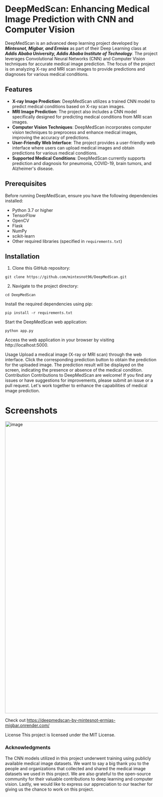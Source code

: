 # DeepMedScan: Enhancing Medical Image Prediction with CNN and Computer Vision

DeepMedScan is an advanced deep learning project developed by ***Mintesnot, Migbar, and Ermias*** as part of their Deep Learning class at ***Addis Ababa University, Addis Ababa Institute of Technology***. The project leverages Convolutional Neural Networks (CNN) and Computer Vision techniques for accurate medical image prediction. The focus of the project is on analyzing X-ray and MRI scan images to provide predictions and diagnoses for various medical conditions.

## Features

- **X-ray Image Prediction**: DeepMedScan utilizes a trained CNN model to predict medical conditions based on X-ray scan images.
- **MRI Image Prediction**: The project also includes a CNN model specifically designed for predicting medical conditions from MRI scan images.
- **Computer Vision Techniques**: DeepMedScan incorporates computer vision techniques to preprocess and enhance medical images, improving the accuracy of predictions.
- **User-Friendly Web Interface**: The project provides a user-friendly web interface where users can upload medical images and obtain predictions for various medical conditions.
- **Supported Medical Conditions**: DeepMedScan currently supports prediction and diagnosis for pneumonia, COVID-19, brain tumors, and Alzheimer's disease.

## Prerequisites

Before running DeepMedScan, ensure you have the following dependencies installed:

- Python 3.7 or higher
- TensorFlow
- OpenCV
- Flask
- NumPy
- scikit-learn
- Other required libraries (specified in `requirements.txt`)

## Installation

1. Clone this GitHub repository:

 ```
git clone https://github.com/mintesnot96/DeepMedScan.git
```
2. Navigate to the project directory:
  ```
cd DeepMedScan
```
Install the required dependencies using pip:

```
pip install -r requirements.txt
```
Start the DeepMedScan web application:

```
python app.py
```
Access the web application in your browser by visiting http://localhost:5000.

Usage
Upload a medical image (X-ray or MRI scan) through the web interface.
Click the corresponding prediction button to obtain the prediction for the uploaded image.
The prediction result will be displayed on the screen, indicating the presence or absence of the medical condition.
Contribution
Contributions to DeepMedScan are welcome! If you find any issues or have suggestions for improvements, please submit an issue or a pull request. Let's work together to enhance the capabilities of medical image prediction.
 

# Screenshots
<img width="960" alt="image" src="https://github.com/mintesnot96/DeepMedScan/assets/96992238/2b4a92f0-7fd1-4774-bcac-459f259f3005">



Check out https://deepmedscan-by-mintesnot-ermias-migbar.onrender.com/


License
This project is licensed under the MIT License.

### Acknowledgments
The CNN models utilized in this project underwent training using publicly available medical image datasets. We want to say a big thank you to the people and organizations that collected and shared the medical image datasets we used in this project. We are also grateful to the open-source community for their valuable contributions to deep learning and computer vision. Lastly, we would like to express our appreciation to our teacher for giving us the chance to work on this project.
